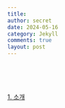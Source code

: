 ```yaml
---
title:
author: secret
date: 2024-05-16
category: Jekyll
comments: true
layout: post
---
```


<br />
<br />
<br />

[1. 소개](https://github.com/HELLOINO/HELLOINO.github.io/raw/main/file/%EC%BF%A0%EB%B2%84%EB%84%A4%ED%8B%B0%EC%8A%A4%20%EC%A0%95%EB%A6%AC.pptx)
